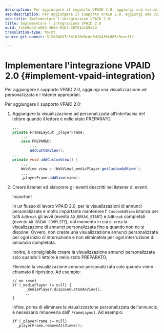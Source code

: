 ```yaml
---
description: Per aggiungere il supporto VPAID 2.0, aggiungi una visualizzazione ad personalizzata e i listener appropriati.
seo-description: Per aggiungere il supporto VPAID 2.0, aggiungi una visualizzazione ad personalizzata e i listener appropriati.
seo-title: Implementare l'integrazione VPAID 2.0
title: Implementare l'integrazione VPAID 2.0
uuid: fa5b9cdd-e684-4656-91b7-50781dc59e23
translation-type: tm+mt
source-git-commit: 812d04037c3b18f8d8cdd0d18430c686c3eee1ff

---
```



# Implementare l&#39;integrazione VPAID 2.0 {#implement-vpaid-integration}

Per aggiungere il supporto VPAID 2.0, aggiungi una visualizzazione ad personalizzata e i listener appropriati.

Per aggiungere il supporto VPAID 2.0:

1. Aggiungere la visualizzazione ad personalizzata all&#39;interfaccia del lettore quando il lettore è nello stato PREPARATO.

   ```java
   ... 
   private FrameLayout _playerFrame; 
       ... 
       case PREPARED: 
           ... 
           addCustomView(); 
   ... 
   private void addCustomView() { 
       ... 
       WebView view = (WebView)_mediaPlayer.getCustomAdView(); 
       ... 
       _playerFrame.addView(view);
   ```

1. Creare listener ed elaborare gli eventi descritti nei listener di eventi.

   >[!IMPORTANT]
   >
   >In un flusso di lavoro VPAID 2.0, per le visualizzazioni di annunci personalizzate è molto importante mantenere l&#39; `CustomAdView` istanza per tutti `AdBreak` gli avvii (evento `AD_BREAK_START`) e `AdBreak` completati (evento `AD_BREAK_COMPLETE`), dal momento in cui si crea la visualizzazione di annunci personalizzata fino a quando non ne si dispone. Ovvero, non create una visualizzazione annunci personalizzata per ogni inizio di interruzione e non eliminatela per ogni interruzione di annuncio completata.
   >
   >
   >Inoltre, è consigliabile creare la visualizzazione annunci personalizzata solo quando il lettore è nello stato PREPARATO,
   >
   >
   >Eliminate la visualizzazione annunci personalizzata solo quando viene chiamato il ripristino. Ad esempio:
   >
   >```
   >// on reset 
   >if (_mediaPlayer != null) { 
   >       _mediaPlayer.disposeCustomAdView(); 
   >       ... 
   >} 
   >
   >```
   >
   >Infine, prima di eliminare la visualizzazione personalizzata dell&#39;annuncio, è necessario rimuoverla dall&#39; `FrameLayout`. Ad esempio:
   >
   >```
   >if (_playerFrame != null) 
   >   _playerFrame.removeAllViews(); 
   >```
